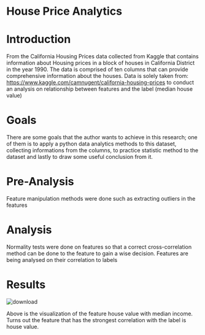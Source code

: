 # House Price Analytics

# Introduction
From the California Housing Prices data collected from Kaggle that contains information about Housing prices in a block of houses in California District in the year 1990. The data is comprised of ten columns that can provide comprehensive information about the houses.
Data is solely taken from: https://www.kaggle.com/camnugent/california-housing-prices to conduct an analysis on relationship between features and the label (median house value)
# Goals
There are some goals that the author wants to achieve in this research;
one of them is to apply a python data analytics methods to this dataset, collecting informations from the columns, to practice statistic method to the dataset and lastly to draw some useful conclusion from it.
# Pre-Analysis
Feature manipulation methods were done such as extracting outliers in the features
# Analysis
Normality tests were done on features so that a correct cross-correlation method can be done to the feature to gain a wise decision.
Features are being analysed on their correlation to labels
# Results
![download](https://user-images.githubusercontent.com/87014423/153639940-c72790b6-3d5e-4684-aef2-3c5978674a37.png)

Above is the visualization of the feature house value with median income.
Turns out the feature that has the strongest correlation with the label is house value.

